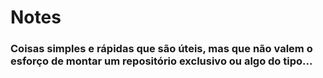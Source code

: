 # Notes

### Coisas simples e rápidas que são úteis, mas que não valem o esforço de montar um repositório exclusivo ou algo do tipo...




